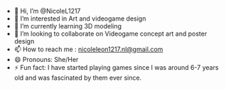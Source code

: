 - 👋 Hi, I’m @NicoleL1217
- 👀 I’m interested in Art and videogame design
- 🌱 I’m currently learning 3D modeling
- 💞️ I’m looking to collaborate on Videogame concept art and poster design
- 📫 How to reach me : nicoleleon1217.nl@gmail.com
- 😄 Pronouns: She/Her
- ⚡ Fun fact: I have started playing games since I was around 6-7 years old and was fascinated by them ever since.

<!---
NicoleL1217/NicoleL1217 is a ✨ special ✨ repository because its `README.md` (this file) appears on your GitHub profile.
You can click the Preview link to take a look at your changes.
--->

